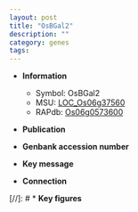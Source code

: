 ```yaml
---
layout: post
title: "OsBGal2"
description: ""
category: genes
tags: 
---
```


* **Information**  
    + Symbol: OsBGal2  
    + MSU: [LOC_Os06g37560](http://rice.uga.edu/cgi-bin/ORF_infopage.cgi?orf=LOC_Os06g37560)  
    + RAPdb: [Os06g0573600](http://rapdb.dna.affrc.go.jp/viewer/gbrowse_details/irgsp1?name=Os06g0573600)  

* **Publication**  

* **Genbank accession number**  

* **Key message**  

* **Connection**  

[//]: # * **Key figures**  


